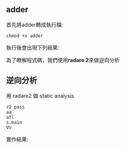 ## adder
首先將adder轉成執行檔:
```
chmod +x adder
```
執行後會出現下列結果:



為了瞭解程式碼，我們使用**radare 2**來做逆向分析
## 逆向分析
用 radare2 做 static analysis
```
r2 pass
aa
afl
s.main
VV
```
實作結果:

